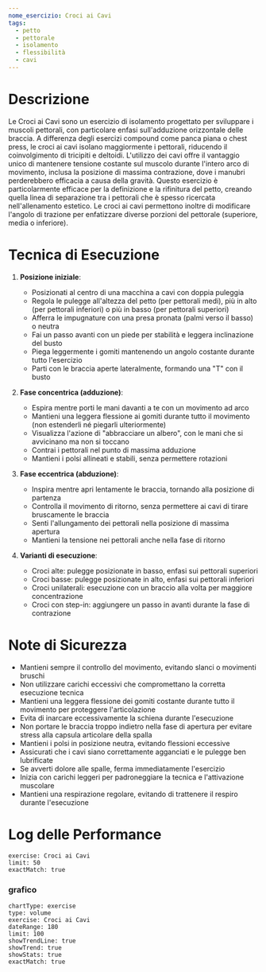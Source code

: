 ```yaml
---
nome_esercizio: Croci ai Cavi
tags:
  - petto
  - pettorale
  - isolamento
  - flessibilità
  - cavi
---
```


# Descrizione

Le Croci ai Cavi sono un esercizio di isolamento progettato per sviluppare i muscoli pettorali, con particolare enfasi sull'adduzione orizzontale delle braccia. A differenza degli esercizi compound come panca piana o chest press, le croci ai cavi isolano maggiormente i pettorali, riducendo il coinvolgimento di tricipiti e deltoidi. L'utilizzo dei cavi offre il vantaggio unico di mantenere tensione costante sul muscolo durante l'intero arco di movimento, inclusa la posizione di massima contrazione, dove i manubri perderebbero efficacia a causa della gravità. Questo esercizio è particolarmente efficace per la definizione e la rifinitura del petto, creando quella linea di separazione tra i pettorali che è spesso ricercata nell'allenamento estetico. Le croci ai cavi permettono inoltre di modificare l'angolo di trazione per enfatizzare diverse porzioni del pettorale (superiore, media o inferiore).

# Tecnica di Esecuzione

1. **Posizione iniziale**:

   - Posizionati al centro di una macchina a cavi con doppia puleggia
   - Regola le pulegge all'altezza del petto (per pettorali medi), più in alto (per pettorali inferiori) o più in basso (per pettorali superiori)
   - Afferra le impugnature con una presa pronata (palmi verso il basso) o neutra
   - Fai un passo avanti con un piede per stabilità e leggera inclinazione del busto
   - Piega leggermente i gomiti mantenendo un angolo costante durante tutto l'esercizio
   - Parti con le braccia aperte lateralmente, formando una "T" con il busto

2. **Fase concentrica (adduzione)**:

   - Espira mentre porti le mani davanti a te con un movimento ad arco
   - Mantieni una leggera flessione ai gomiti durante tutto il movimento (non estenderli né piegarli ulteriormente)
   - Visualizza l'azione di "abbracciare un albero", con le mani che si avvicinano ma non si toccano
   - Contrai i pettorali nel punto di massima adduzione
   - Mantieni i polsi allineati e stabili, senza permettere rotazioni

3. **Fase eccentrica (abduzione)**:

   - Inspira mentre apri lentamente le braccia, tornando alla posizione di partenza
   - Controlla il movimento di ritorno, senza permettere ai cavi di tirare bruscamente le braccia
   - Senti l'allungamento dei pettorali nella posizione di massima apertura
   - Mantieni la tensione nei pettorali anche nella fase di ritorno

4. **Varianti di esecuzione**:
   - Croci alte: pulegge posizionate in basso, enfasi sui pettorali superiori
   - Croci basse: pulegge posizionate in alto, enfasi sui pettorali inferiori
   - Croci unilaterali: esecuzione con un braccio alla volta per maggiore concentrazione
   - Croci con step-in: aggiungere un passo in avanti durante la fase di contrazione

# Note di Sicurezza

- Mantieni sempre il controllo del movimento, evitando slanci o movimenti bruschi
- Non utilizzare carichi eccessivi che compromettano la corretta esecuzione tecnica
- Mantieni una leggera flessione dei gomiti costante durante tutto il movimento per proteggere l'articolazione
- Evita di inarcare eccessivamente la schiena durante l'esecuzione
- Non portare le braccia troppo indietro nella fase di apertura per evitare stress alla capsula articolare della spalla
- Mantieni i polsi in posizione neutra, evitando flessioni eccessive
- Assicurati che i cavi siano correttamente agganciati e le pulegge ben lubrificate
- Se avverti dolore alle spalle, ferma immediatamente l'esercizio
- Inizia con carichi leggeri per padroneggiare la tecnica e l'attivazione muscolare
- Mantieni una respirazione regolare, evitando di trattenere il respiro durante l'esecuzione

# Log delle Performance

```workout-log
exercise: Croci ai Cavi
limit: 50
exactMatch: true
```

### grafico

```workout-chart
chartType: exercise
type: volume
exercise: Croci ai Cavi
dateRange: 180
limit: 100
showTrendLine: true
showTrend: true
showStats: true
exactMatch: true
```

